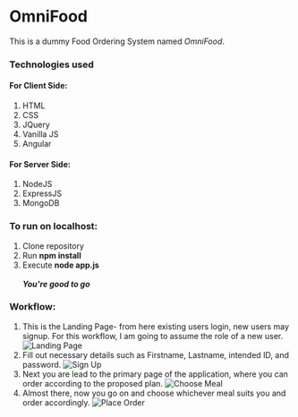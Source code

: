 # OmniFood
This is a dummy Food Ordering System named *OmniFood*.<br>
### Technologies used
#### For Client Side:
1. HTML<br>
2. CSS<br>
3. JQuery<br>
4. Vanilla JS<br>
5. Angular<br>
 
#### For Server Side:
1. NodeJS<br>
2. ExpressJS<br>
3. MongoDB<br>

### To run on localhost:
1. Clone repository<br>
2. Run **npm install**<br>
3. Execute **node app.js**<br><br>
***You're good to go***
### Workflow:
1. This is the Landing Page- from here existing users login, new users may signup. For this workflow, I am going to assume the role of a new user.
![Landing Page](https://github.com/shinjondas/WebTech_Project/blob/master/Landing.PNG)<br>
2. Fill out necessary details such as Firstname, Lastname, intended ID, and password.
![Sign Up](https://github.com/shinjondas/WebTech_Project/blob/master/SignUp.PNG)<br>
3. Next you are lead to the primary page of the application, where you can order according to the proposed plan.
![Choose Meal](https://github.com/shinjondas/WebTech_Project/blob/master/ChooseMeal.PNG)<br>
4. Almost there, now you go on and choose whichever meal suits you and order accordingly.
![Place Order](https://github.com/shinjondas/WebTech_Project/blob/master/Place_Order.PNG)<br>

